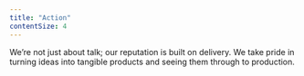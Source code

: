 ```yaml
---
title: "Action"
contentSize: 4
---
```

We’re not just about talk; our reputation is built on delivery. We take pride in turning 
ideas into tangible products and seeing them through to production.
